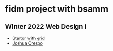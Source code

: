 # fidm project with bsamm

## Winter 2022 Web Design I
* [Starter with grid](https://bsamm.github.io/fidm/starter_with_grid/home.html)
* [Joshua Crespo](https://bsamm.github.io/fidm/joshua-crespo/index.html)
